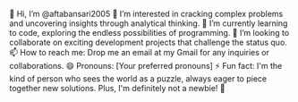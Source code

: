 👋 Hi, I’m @aftabansari2005
👀 I’m interested in cracking complex problems and uncovering insights through analytical thinking.
🌱 I’m currently learning to code, exploring the endless possibilities of programming.
💞️ I’m looking to collaborate on exciting development projects that challenge the status quo.
📫 How to reach me: Drop me an email at my Gmail for any inquiries or collaborations.
😄 Pronouns: [Your preferred pronouns]
⚡ Fun fact: I'm the kind of person who sees the world as a puzzle, always eager to piece together new solutions. Plus, I'm definitely not a newbie! 🚀

<!---
aftabansari2005/aftabansari2005 is a ✨ special ✨ repository because its `README.md` (this file) appears on your GitHub profile.
You can click the Preview link to take a look at your changes.
--->
